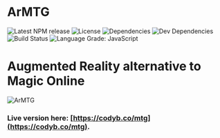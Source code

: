 ArMTG
========

![Latest NPM release][npm-badge]
![License][license-badge]
![Dependencies][dependencies-badge]
![Dev Dependencies][devDependencies-badge]
![Build Status](https://goo.gl/mYwr7u)
![Language Grade: JavaScript](https://goo.gl/SMkehA)

# Augmented Reality alternative to Magic Online

![ArMTG](https://i.postimg.cc/xChKswmV/ArMTG.png)

### Live version here: [https://codyb.co/mtg](https://codyb.co/mtg).


[npm-badge]: https://goo.gl/GKdS5t
[license-badge]: https://goo.gl/wcBRCg
[dependencies-badge]: https://goo.gl/gbCEnm
[devDependencies-badge]: https://goo.gl/UbqCPd
